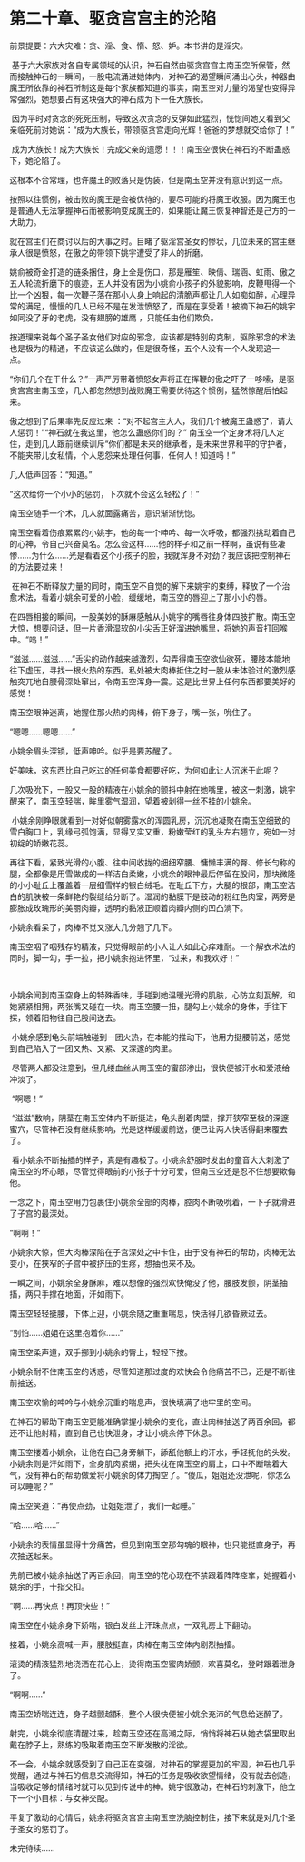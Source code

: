 # 第二十章、驱贪宫宫主的沦陷

前景提要：六大灾难：贪、淫、食、惰、怒、妒。本书讲的是淫灾。

 基于六大家族对各自专属领域的认识，神石自然由驱贪宫宫主南玉空所保管，然而接触神石的一瞬间，一股电流涌进她体内，对神石的渴望瞬间涌出心头，神器由魔王所依靠的神石所制这是每个家族都知道的事实，南玉空对力量的渴望也变得异常强烈，她想要占有这块强大的神石成为下一任大族长。

 因为平时对贪念的死死压制，导致这次贪念的反弹如此猛烈，恍惚间她又看到父亲临死前对她说：“成为大族长，带领驱贪宫走向光辉！爸爸的梦想就交给你了！”

 成为大族长！成为大族长！完成父亲的遗愿！！！南玉空很快在神石的不断蛊惑下，她沦陷了。

这根本不合常理，也许魔王的败落只是伪装，但是南玉空并没有意识到这一点。 

按照以往惯例，被击败的魔王是会被优待的，要尽可能的将魔王收服。因为魔王也是普通人无法掌握神石而被影响变成魔王的，如果能让魔王恢复神智还是己方的一大助力。 

就在宫主们在商讨以后的大事之时。目睹了驱淫宫圣女的惨状，几位未来的宫主继承人很是愤怒，在傲之的带领下姚宇遭受了非人的折磨。 

姚俞被奇金打造的链条捆住，身上全是伤口，那是雁笙、映倩、瑞涵、虹雨、傲之五人轮流折磨下的痕迹，五人并没有因为小姚俞小孩子的外貌影响，皮鞭甩得一个比一个凶狠，每一次鞭子落在那小人身上响起的清脆声都让几人如痴如醉，心理异常的满足，慢慢的几人已经不是在发泄愤怒了，而是在享受着！被摘下神石的姚宇如同没了牙的老虎，没有翅膀的雄鹰 ，只能任由他们欺负。 

按道理来说每个圣子圣女他们对应的邪念，应该都是特别的克制，驱除邪念的术法也是极为的精通，不应该这么做的，但是很奇怪，五个人没有一个人发现这一点。 

“你们几个在干什么？”一声严厉带着愤怒女声将正在挥鞭的傲之吓了一哆嗦，是驱贪宫宫主南玉空，几人都忽然想到战败魔王需要优待这个惯例，猛然惊醒后怕起来。

傲之想到了后果率先反应过来 ：“对不起宫主大人，我们几个被魔王蛊惑了，请大人惩罚！”“神石就在我这里，他怎么蛊惑你们的？” 南玉空一个定身术将几人定住，走到几人跟前继续训斥“你们都是未来的继承者，是未来世界和平的守护者，不能夹带儿女私情，个人恩怨来处理任何事，任何人！知道吗！”

几人低声回答：“知道。” 

“这次给你一个小小的惩罚，下次就不会这么轻松了！” 

南玉空随手一个术，几人就面露痛苦，意识渐渐恍惚。 

南玉空看着伤痕累累的小姚宇，他的每一个呻吟、每一次呼吸，都强烈挑动着自己的心神，令自己兴奋莫名。怎么会这样……他的样子和之前一样啊，虽说有些凄惨……为什么……光是看着这个小孩子的脸，我就浑身不对劲？我应该把控制神石的方法要过来！

 在神石不断释放力量的同时，南玉空不自觉的解下来姚宇的束缚，释放了一个治愈术法，看着小姚余可爱的小脸，缓缓地，南玉空的唇迎上了那小小的唇。

在四唇相接的瞬间，一股美妙的酥麻感触从小姚宇的嘴唇往身体四肢扩散。南玉空大惊，想要问话，但一片香滑湿软的小尖舌正好溜进她嘴里，将她的声音打回喉中。“呜！”

“滋滋……滋滋……”舌尖的动作越来越激烈，勾弄得南玉空欲仙欲死，腰肢本能地往下虚压，寻找一根火热的东西。私处被大肉棒抵住之时一股从未体验过的激烈感触突兀地自腰骨深处窜出，令南玉空浑身一震。这是比世界上任何东西都要美好的感觉！

南玉空眼神迷离，她握住那火热的肉棒，俯下身子，嘴一张，吮住了。 

“嗯嗯……嗯嗯……” 

小姚余眉头深锁，低声呻吟。似乎是要苏醒了。 

好美味，这东西比自己吃过的任何美食都要好吃，为何如此让人沉迷于此呢？ 

几次吸吮下，一股又一股的精液在小姚余的颤抖中射在她嘴里，被这一刺激，姚宇醒来了，南玉空轻喘，眸里雾气湿润，望着被剥得一丝不挂的小姚余。

 小姚余刚睁眼就看到一对好似朝雾露水的浑圆乳房，沉沉地凝聚在南玉空细致的雪白胸口上，乳缘弓弧饱满，显得又实又重，粉嫩莹红的乳头左右翘立，宛如一对初绽的娇嫩花蕊。

再往下看，紧致光滑的小腹、往中间收拢的细细窄腰、慵懒丰满的臀、修长匀称的腿，全都像是用雪做成的一样洁白柔嫩，小姚余的眼神最后停留在股间，那块微隆的小小耻丘上覆盖着一层细雪样的银白绒毛。在耻丘下方，大腿的根部，南玉空洁白的肌肤被一条鲜艳的裂缝给分断了。湿润的黏膜下是鼓动的粉红色肉室，两旁是膨胀成玫瑰形的美丽肉瓣，透明的黏液正顺着肉瓣内侧的凹凸淌下。

小姚余看呆了，肉棒不觉又涨大几分翘了几下。 

南玉空咽了咽残存的精液，只觉得眼前的小人让人如此心痒难耐。一个解衣术法的同时，脚一勾，手一拉，把小姚余抱进怀里，“过来，和我欢好！” 

  

小姚余闻到南玉空身上的特殊香味，手碰到她温暖光滑的肌肤，心防立刻瓦解，和她紧紧相拥，两张嘴又碰在一块。南玉空腰一扭，腿勾上小姚余的身体，手往下探，领着阳物往自己股间送去。

 小姚余感到龟头前端触碰到一团火热，在本能的推动下，他用力挺腰前送，感觉到自己陷入了一团又热、又紧、又深邃的肉里。

 尽管两人都没注意到，但几缕血丝从南玉空的蜜部渗出，很快便被汗水和爱液给冲淡了。

 “啊嗯！”

 “滋滋”数响，阴茎在南玉空体内不断挺进，龟头刮着肉壁，撑开狭窄至极的深邃蜜穴，尽管神石没有继续影响，光是这样缓缓前送，便已让两人快活得翻来覆去了。

 看小姚余不断抽插的样子，真是有趣极了。小姚余舒服时发出的童音大大刺激了南玉空的坏心眼，尽管觉得眼前的小孩子十分可爱，但南玉空还是忍不住想要欺侮他。

一念之下，南玉空用力包裹住小姚余全部的肉棒，腔肉不断吸吮着，一下子就滑进了子宫的最深处。 

“啊啊！” 

小姚余大惊，但大肉棒深陷在子宫深处之中卡住，由于没有神石的帮助，肉棒无法变小，在狭窄的子宫中被挤压的生疼，想抽也来不及。 

一瞬之间，小姚余全身酥麻，难以想像的强烈欢快俺没了他，腰肢发颤，阴茎抽搐，两只手撑在地面，汗如雨下。 

南玉空轻轻挺腰，下体上迎，小姚余随之重重喘息，快活得几欲昏厥过去。 

“别怕……姐姐在这里抱着你……” 

南玉空柔声道，双手挪到小姚余的臀上，轻轻下按。 

小姚余耐不住南玉空的诱惑，尽管知道那过度的欢快会令他痛苦不已，还是不断往前抽送。 

南玉空欢愉的呻吟与小姚余沉重的喘息声，很快填满了地牢里的空间。 

在神石的帮助下南玉空更能准确掌握小姚余的变化，直让肉棒抽送了两百余回，都还不让他射精，直到自己也快泄身，才让小姚余停下休息。 

南玉空搂着小姚余，让他在自己身旁躺下，舔舐他额上的汗水，手轻抚他的头发。小姚余则是汗如雨下，全身肌肉紧绷，把头枕在南玉空的肩上，口中不断喘着大气，没有神石的帮助做爱将小姚余的体力掏空了。“傻瓜，姐姐还没泄呢，你怎么可以睡呢？”

南玉空笑道：“再使点劲，让姐姐泄了，我们一起睡。” 

“哈……哈……” 

小姚余的表情虽显得十分痛苦，但见到南玉空那勾魂的眼神，也只能挺直身子，再次抽送起来。 

先前已被小姚余抽送了两百余回，南玉空的花心现在不禁跟着阵阵痉挛，她握着小姚余的手，十指交扣。 

“啊……再快点！再顶快些！” 

南玉空在小姚余身下娇喘，银白发丝上汗珠点点，一双乳房上下翻动。 

接着，小姚余高喊一声，腰肢挺直，肉棒在南玉空体内剧烈抽搐。 

滚烫的精液猛烈地浇洒在花心上，烫得南玉空蜜肉娇颤，欢喜莫名，登时跟着泄身了。 

“啊啊……” 

南玉空娇喘连连，身子越颤越酥，整个人很快便被小姚余充沛的气息给迷醉了。 

射完，小姚余彻底清醒过来，趁南玉空还在高潮之际，悄悄将神石从她衣袋里取出戴在脖子上，熟练的吸取着南玉空不断发散的淫欲。 

不一会，小姚余就感受到了自己正在变强，对神石的掌握更加的牢固，神石也几乎觉醒，通过与神石的信息交流得知，神石的任务是吸收欲望情绪，没有就去创造，当吸收足够的情绪时就可以见到传说中的神。姚宇很激动，在神石的刺激下，他立下一个小目标：与女神交配。

平复了激动的心情后，姚余将驱贪宫宫主南玉空洗脑控制住，接下来就是对几个圣子圣女的惩罚了。 

未完待续……